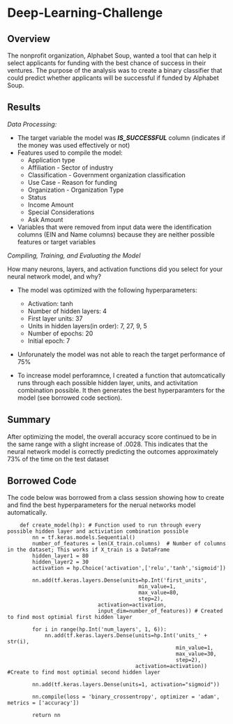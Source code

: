 # Deep-Learning-Challenge


## **Overview**

The nonprofit organization, Alphabet Soup, wanted a tool that can help it select applicants for funding with the best chance of success in their ventures. The purpose of the analysis was to create a binary classifier that could predict whether applicants will be successful if funded by Alphabet Soup. 

## **Results**

*Data Processing:*

* The target variable the  model was ***IS_SUCCESSFUL*** column (indicates if the money was used effectively or not)
* Features used to compile the model:
   * Application type
   * Affiliation - Sector of industry
   * Classification - Government organization classification
   * Use Case - Reason for funding
   * Organization - Organization Type
   * Status
   * Income Amount
   * Special Considerations
   * Ask Amount
 * Variables that were removed from input data were the identification columns (EIN and Name columns) because they are neither possible features or target variables

*Compiling, Training, and Evaluating the Model*

How many neurons, layers, and activation functions did you select for your neural network model, and why?
* The model was optimized with the following hyperparameters:
    * Activation: tanh
    * Number of hidden layers: 4
    * First layer units: 37
    * Units in hidden layers(in order): 7, 27, 9, 5
    * Number of epochs: 20
    * Initial epoch: 7
      
* Unforunately the model was not able to reach the target performance of 75% 

* To increase model perforamnce, I created a function that automcatically runs through each possible hidden layer, units, and activitation combination possible. It then generates the best hyperparamters for the model (see borrowed code section).


## **Summary**

After optimizing the model, the overall accuracy score continued to be in the same range with a slight increase of .0028. This indicates that the neural network model is correctly predicting the outcomes approximately 73% of the time on the test dataset

## **Borrowed Code**

The code below was borrowed from a class session showing how to create and find the best hyperparameters for the nerual networks model automatically.
        
        def create_model(hp): # Function used to run through every possible hidden layer and activiation combination possible
            nn = tf.keras.models.Sequential()
            number_of_features = len(X_train.columns)  # Number of columns in the dataset; This works if X_train is a DataFrame
            hidden_layer1 = 80
            hidden_layer2 = 30
            activation = hp.Choice('activation',['relu','tanh','sigmoid'])
            
            nn.add(tf.keras.layers.Dense(units=hp.Int('first_units',
                                              min_value=1,
                                              max_value=80,
                                              step=2),
                                 activation=activation,
                                 input_dim=number_of_features)) # Created to find most optimial first hidden layer

            for i in range(hp.Int('num_layers', 1, 6)):
                nn.add(tf.keras.layers.Dense(units=hp.Int('units_' + str(i),
                                                          min_value=1,
                                                          max_value=30,
                                                          step=2),
                                             activation=activation)) #Create to find most optimial second hidden layer

            nn.add(tf.keras.layers.Dense(units=1, activation="sigmoid"))

            nn.compile(loss = 'binary_crossentropy', optimizer = 'adam', metrics = ['accuracy'])

            return nn
            
